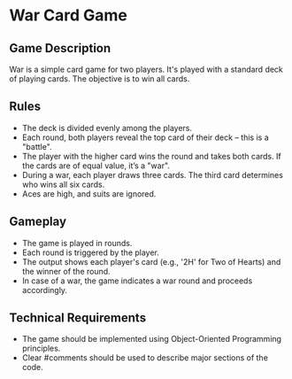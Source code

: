 # War Card Game

## Game Description
War is a simple card game for two players. It's played with a standard deck of playing cards. The objective is to win all cards.

## Rules
- The deck is divided evenly among the players.
- Each round, both players reveal the top card of their deck – this is a "battle".
- The player with the higher card wins the round and takes both cards. If the cards are of equal value, it’s a "war".
- During a war, each player draws three cards. The third card determines who wins all six cards.
- Aces are high, and suits are ignored.

## Gameplay
- The game is played in rounds.
- Each round is triggered by the player.
- The output shows each player's card (e.g., '2H' for Two of Hearts) and the winner of the round.
- In case of a war, the game indicates a war round and proceeds accordingly.

## Technical Requirements
- The game should be implemented using Object-Oriented Programming principles.
- Clear #comments should be used to describe major sections of the code.

